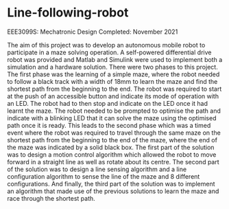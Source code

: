 # Line-following-robot
EEE3099S: Mechatronic Design
Completed: November 2021

The aim of this project was to develop an autonomous mobile robot to participate in a maze solving operation. A self-powered differential drive robot was provided and  Matlab and Simulink were used to 
implement both a simulation and a hardware solution. There were two phases to this project. The first phase was the learning of a simple maze, where the robot needed to follow a black track with a width of 
18mm to learn the maze and find the shortest path from the beginning to the end. The robot was required to start at the push of an accessible button and indicate its mode of operation with an LED. The robot 
had to then stop and indicate on the LED once it had learnt the maze. The robot needed to be prompted to optimise the path and indicate with a blinking LED that it can solve the maze using the optimised path 
once it is ready. This leads to the second phase which was a timed event where the robot was required to travel through the same maze on the shortest path from the beginning to the end of the maze, where the 
end of the maze was indicated by a solid black box. The first part of the solution was to design a motion control algorithm which allowed the robot to move forward in a straight line as well as rotate about 
its centre. The second part of the solution was to design a line sensing algorithm and a line configuration algorithm to sense the line of the maze and 8 different configurations. And finally, the third part 
of the solution was to implement an algorithm that made use of the previous solutions to learn the maze and race through the shortest path.

